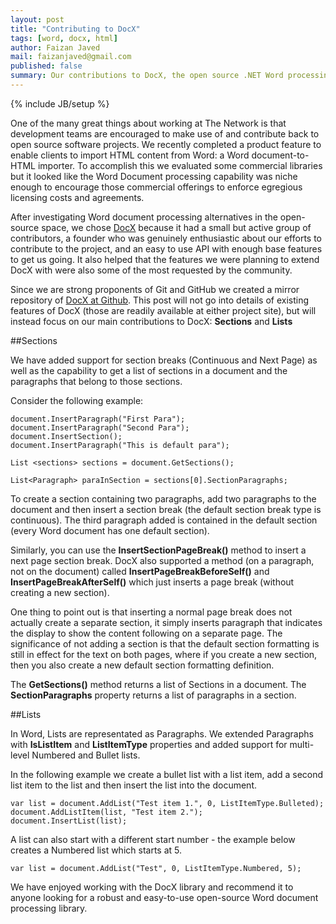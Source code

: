 ```yaml
---
layout: post
title: "Contributing to DocX"
tags: [word, docx, html]
author: Faizan Javed
mail: faizanjaved@gmail.com
published: false
summary: Our contributions to DocX, the open source .NET Word processing library.
---
```


{% include JB/setup %}

One of the many great things about working at The Network is that development teams are encouraged to make use of and contribute back to open source software projects. We recently completed a product feature to enable clients to import HTML content from Word: a Word document-to-HTML importer. To accomplish this we evaluated some commercial libraries but it looked like the Word Document processing capability was niche enough to encourage those commercial offerings to enforce egregious licensing costs and agreements.

After investigating Word document processing alternatives in the open-source space, we chose [DocX](http://docx.codeplex.com/) because it had a small but active group of contributors, a founder who was genuinely enthusiastic about our efforts to contribute to the project, and an easy to use API with enough base features to get us going. It also helped that the features we were planning to extend DocX with were also some of the most requested by the community.

Since we are strong proponents of Git and GitHub we created a mirror repository of [DocX at Github](https://github.com/Word-DocX/DocX). This post will not go into details of existing features of DocX (those are readily available at either project site), but will instead focus on our main contributions to DocX: **Sections** and **Lists**


##Sections

We have added support for section breaks (Continuous and Next Page) as well as the capability to get a list of sections in a document and the paragraphs that belong to those sections. 

Consider the following example: 


    document.InsertParagraph("First Para");
    document.InsertParagraph("Second Para");
    document.InsertSection();
    document.InsertParagraph("This is default para");

    List <sections> sections = document.GetSections();

    List<Paragraph> paraInSection = sections[0].SectionParagraphs;
    

To create a section containing two paragraphs, add two paragraphs to the document and then insert a section break (the default section break type is continuous). The third paragraph added is contained in the default section (every Word document has one default section).

Similarly, you can use the **InsertSectionPageBreak()** method to insert a next page section break. DocX also supported a method (on a paragraph, not on the document) called **InsertPageBreakBeforeSelf()** and **InsertPageBreakAfterSelf()** which just inserts a page break (without creating a new section). 

One thing to point out is that inserting a normal page break does not actually create a separate section, it simply inserts paragraph that indicates the display to show the content following on a separate page. The significance of not adding a section is that the default section formatting is still in effect for the text on both pages, where if you create a new section, then you also create a new default section formatting definition.

The **GetSections()** method returns a list of Sections in a document. The **SectionParagraphs** property returns a list of paragraphs in a section.


##Lists

In Word, Lists are representated as Paragraphs. We extended Paragraphs with **IsListItem** and **ListItemType** properties and added support for multi-level Numbered and Bullet lists. 

In the following example we create a bullet list with a list item, add a second list item to the list and then insert the list into the document.


    var list = document.AddList("Test item 1.", 0, ListItemType.Bulleted);
    document.AddListItem(list, "Test item 2.");
    document.InsertList(list);


A list can also start with a different start number - the example below creates a Numbered list which starts at 5.


    var list = document.AddList("Test", 0, ListItemType.Numbered, 5);
    

We have enjoyed working with the DocX library and recommend it to anyone looking for a robust and easy-to-use open-source Word document processing library.